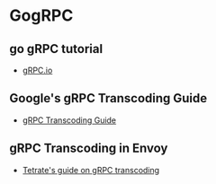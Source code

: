 # GogRPC

## go gRPC tutorial
 - [gRPC.io](https://grpc.io/docs/tutorials/basic/go.html)

## Google's gRPC Transcoding Guide
 - [gRPC Transcoding Guide](https://cloud.google.com/endpoints/docs/grpc/transcoding)

## gRPC Transcoding in Envoy
 - [Tetrate's guide on gRPC transcoding](https://www.tetrate.io/blog/grpc-transcoding-with-istio/)
